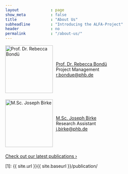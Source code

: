 ```yaml
---
layout              : page
show_meta           : false
title               : "About Us"
subheadline         : "Introducing the ALFA-Project"
header              : no
permalink           : "/about-us/"
---
```


<html lang="en">
<head>
<meta charset="UTF-8">
<meta name="viewport" content="width=device-width, initial-scale=1.0">
<title>Research Staff</title>
<style>
  .container {
    display: flex;
    align-items: center;
    margin-bottom: 20px; /* Abstand zwischen den Abschnitten */
  }
  .container:first-of-type {
    margin-top: 10px; /* Abstand zum Header */
  }
  img {
    width: 150px; /* Du kannst die Bildgröße hier anpassen */
    margin-right: 10px;
  }
  .logo {
    width: 100px; /* Du kannst die Logo-Größe hier anpassen */
  }
</style>
</head>
<body>
<div class="container">
  <img src="https://just-studie.weebly.com/uploads/1/1/9/4/119469660/published/171220-003t-kb-rebecca-bondue-320dpi.jpg?1557927276" alt="Prof. Dr. Rebecca Bondü">
  <p><a href="https://www.psychologische-hochschule.de/forschung-lehre/professuren/prof-dr-rebecca-bondue/">Prof. Dr. Rebecca Bondü</a><br>
    Project Management<br>
    <a href="mailto:r.bondue@phb.de">r.bondue@phb.de</a></p>
</div>
<div class="container">
  <img src="https://psychologische-hochschule.de/wp-content/uploads/2019/01/joseph_birke.jpg" alt="M.Sc. Joseph Birke">
  <p><a href="https://www.psychologische-hochschule.de/forschung-lehre/wissenschaftliche-mitarbeiterinnen/m-sc-joseph-birke/">M.Sc. Joseph Birke</a><br>
Research Assistant<br>
<a href="mailto:j.birke@phb.de">j.birke@phb.de</a></p>
</div>
</body>
</html>


<a class="radius button small" href="{{ site.url }}{{ site.baseurl }}/publication/">Check out our latest publications ›</a>


 [1]: {{ site.url }}{{ site.baseurl }}/publication/
